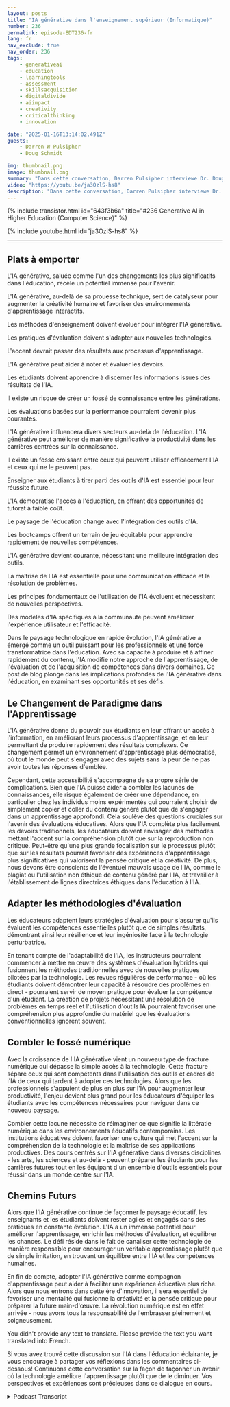 ```yaml
---
layout: posts
title: "IA générative dans l'enseignement supérieur (Informatique)"
number: 236
permalink: episode-EDT236-fr
lang: fr
nav_exclude: true
nav_order: 236
tags:
    - generativeai
    - education
    - learningtools
    - assessment
    - skillsacquisition
    - digitaldivide
    - aiimpact
    - creativity
    - criticalthinking
    - innovation

date: "2025-01-16T13:14:02.491Z"
guests:
    - Darren W Pulsipher
    - Doug Schmidt

img: thumbnail.png
image: thumbnail.png
summary: "Dans cette conversation, Darren Pulsipher interviewe Dr. Douglas Schmidt, un professeur chevronné en informatique, auteur et visionnaire, sur l'impact transformateur de l'IA générative sur l'éducation. Ils discutent de l'évolution des méthodes d'enseignement, des défis de l'évaluation, et de la nécessité d'un changement dans les objectifs éducatifs pour se concentrer sur les processus d'apprentissage plutôt que simplement sur les résultats. Schmidt partage ses expériences d'utilisation d'outils d'IA générative dans son enseignement et souligne les implications pour les étudiants et l'industrie. La conversation se conclut par des réflexions sur l'avenir de l'apprentissage et les adaptations nécessaires dans les pratiques éducatives. Dans cette conversation, Douglas Schmidt et Darren Pulsipher explorent l'impact transformateur de l'AI générative sur la productivité, l'éducation, et le fossé numérique. Ils discutent de l'importance de la littératie AI, de la démocratisation de l'éducation grâce aux outils d'AI, et du rôle évolutif de la pensée critique dans un monde dirigé par l'AI. La conversation touche également les défis de la cohérence des résultats de l'AI, le potentiel de modèles d'AI spécifiques à la communauté, et l'avenir de l'apprentissage par renforcement pour assurer la confiance et la responsabilité dans les applications de l'AI."
video: "https://youtu.be/ja3OzlS-hs8"
description: "Dans cette conversation, Darren Pulsipher interviewe Dr. Douglas Schmidt, un professeur chevronné en informatique, auteur et visionnaire, sur l'impact transformateur de l'IA générative sur l'éducation. Ils discutent de l'évolution des méthodes d'enseignement, des défis de l'évaluation, et de la nécessité d'un changement dans les objectifs éducatifs pour se concentrer sur les processus d'apprentissage plutôt que simplement sur les résultats. Schmidt partage ses expériences d'utilisation d'outils d'IA générative dans son enseignement et souligne les implications pour les étudiants et l'industrie. La conversation se conclut par des réflexions sur l'avenir de l'apprentissage et les adaptations nécessaires dans les pratiques éducatives. Dans cette conversation, Douglas Schmidt et Darren Pulsipher explorent l'impact transformateur de l'AI générative sur la productivité, l'éducation, et le fossé numérique. Ils discutent de l'importance de la littératie AI, de la démocratisation de l'éducation grâce aux outils d'AI, et du rôle évolutif de la pensée critique dans un monde dirigé par l'AI. La conversation touche également les défis de la cohérence des résultats de l'AI, le potentiel de modèles d'AI spécifiques à la communauté, et l'avenir de l'apprentissage par renforcement pour assurer la confiance et la responsabilité dans les applications de l'AI."
---
```


<div>
{% include transistor.html id="643f3b6a" title="#236 Generative AI in Higher Education (Computer Science)" %}

{% include youtube.html id="ja3OzlS-hs8" %}
</div>

---

## Plats à emporter

L'IA générative, saluée comme l'un des changements les plus significatifs dans l'éducation, recèle un potentiel immense pour l'avenir.

L'IA générative, au-delà de sa prouesse technique, sert de catalyseur pour augmenter la créativité humaine et favoriser des environnements d'apprentissage interactifs.

Les méthodes d'enseignement doivent évoluer pour intégrer l'IA générative.

Les pratiques d'évaluation doivent s'adapter aux nouvelles technologies.

L'accent devrait passer des résultats aux processus d'apprentissage.

L'IA générative peut aider à noter et évaluer les devoirs.

Les étudiants doivent apprendre à discerner les informations issues des résultats de l'IA.

Il existe un risque de créer un fossé de connaissance entre les générations.

Les évaluations basées sur la performance pourraient devenir plus courantes.

L'IA générative influencera divers secteurs au-delà de l'éducation. L'IA générative peut améliorer de manière significative la productivité dans les carrières centrées sur la connaissance.

Il existe un fossé croissant entre ceux qui peuvent utiliser efficacement l'IA et ceux qui ne le peuvent pas.

Enseigner aux étudiants à tirer parti des outils d'IA est essentiel pour leur réussite future.

L'IA démocratise l'accès à l'éducation, en offrant des opportunités de tutorat à faible coût.

Le paysage de l'éducation change avec l'intégration des outils d'IA.

Les bootcamps offrent un terrain de jeu équitable pour apprendre rapidement de nouvelles compétences.

L'IA générative devient courante, nécessitant une meilleure intégration des outils.

La maîtrise de l'IA est essentielle pour une communication efficace et la résolution de problèmes.

Les principes fondamentaux de l'utilisation de l'IA évoluent et nécessitent de nouvelles perspectives.

Des modèles d'IA spécifiques à la communauté peuvent améliorer l'expérience utilisateur et l'efficacité.

Dans le paysage technologique en rapide évolution, l'IA générative a émergé comme un outil puissant pour les professionnels et une force transformatrice dans l'éducation. Avec sa capacité à produire et à affiner rapidement du contenu, l'IA modifie notre approche de l'apprentissage, de l'évaluation et de l'acquisition de compétences dans divers domaines. Ce post de blog plonge dans les implications profondes de l'IA générative dans l'éducation, en examinant ses opportunités et ses défis.

## Le Changement de Paradigme dans l'Apprentissage

L'IA générative donne du pouvoir aux étudiants en leur offrant un accès à l'information, en améliorant leurs processus d'apprentissage, et en leur permettant de produire rapidement des résultats complexes. Ce changement permet un environnement d'apprentissage plus démocratisé, où tout le monde peut s'engager avec des sujets sans la peur de ne pas avoir toutes les réponses d'emblée.

Cependant, cette accessibilité s'accompagne de sa propre série de complications. Bien que l'IA puisse aider à combler les lacunes de connaissances, elle risque également de créer une dépendance, en particulier chez les individus moins expérimentés qui pourraient choisir de simplement copier et coller du contenu généré plutôt que de s'engager dans un apprentissage approfondi. Cela soulève des questions cruciales sur l'avenir des évaluations éducatives. Alors que l'IA complète plus facilement les devoirs traditionnels, les éducateurs doivent envisager des méthodes mettant l'accent sur la compréhension plutôt que sur la reproduction non critique. Peut-être qu'une plus grande focalisation sur le processus plutôt que sur les résultats pourrait favoriser des expériences d'apprentissage plus significatives qui valorisent la pensée critique et la créativité. De plus, nous devons être conscients de l'éventuel mauvais usage de l'IA, comme le plagiat ou l'utilisation non éthique de contenu généré par l'IA, et travailler à l'établissement de lignes directrices éthiques dans l'éducation à l'IA.

## Adapter les méthodologies d'évaluation

Les éducateurs adaptent leurs stratégies d'évaluation pour s'assurer qu'ils évaluent les compétences essentielles plutôt que de simples résultats, démontrant ainsi leur résilience et leur ingéniosité face à la technologie perturbatrice.

En tenant compte de l'adaptabilité de l'IA, les instructeurs pourraient commencer à mettre en œuvre des systèmes d'évaluation hybrides qui fusionnent les méthodes traditionnelles avec de nouvelles pratiques pilotées par la technologie. Les revues régulières de performance - où les étudiants doivent démontrer leur capacité à résoudre des problèmes en direct - pourraient servir de moyen pratique pour évaluer la compétence d'un étudiant. La création de projets nécessitant une résolution de problèmes en temps réel et l'utilisation d'outils IA pourraient favoriser une compréhension plus approfondie du matériel que les évaluations conventionnelles ignorent souvent.

## Combler le fossé numérique

Avec la croissance de l'IA générative vient un nouveau type de fracture numérique qui dépasse la simple accès à la technologie. Cette fracture sépare ceux qui sont compétents dans l'utilisation des outils et cadres de l'IA de ceux qui tardent à adopter ces technologies. Alors que les professionnels s'appuient de plus en plus sur l'IA pour augmenter leur productivité, l'enjeu devient plus grand pour les éducateurs d'équiper les étudiants avec les compétences nécessaires pour naviguer dans ce nouveau paysage.

Combler cette lacune nécessite de réimaginer ce que signifie la littératie numérique dans les environnements éducatifs contemporains. Les institutions éducatives doivent favoriser une culture qui met l'accent sur la compréhension de la technologie et la maîtrise de ses applications productives. Des cours centrés sur l'IA générative dans diverses disciplines - les arts, les sciences et au-delà - peuvent préparer les étudiants pour les carrières futures tout en les équipant d'un ensemble d'outils essentiels pour réussir dans un monde centré sur l'IA.

## Chemins Futurs

Alors que l'IA générative continue de façonner le paysage éducatif, les enseignants et les étudiants doivent rester agiles et engagés dans des pratiques en constante évolution. L'IA a un immense potentiel pour améliorer l'apprentissage, enrichir les méthodes d'évaluation, et équilibrer les chances. Le défi réside dans le fait de canaliser cette technologie de manière responsable pour encourager un véritable apprentissage plutôt que de simple imitation, en trouvant un équilibre entre l'IA et les compétences humaines.

En fin de compte, adopter l'IA générative comme compagnon d'apprentissage peut aider à faciliter une expérience éducative plus riche. Alors que nous entrons dans cette ère d'innovation, il sera essentiel de favoriser une mentalité qui fusionne la créativité et la pensée critique pour préparer la future main-d'œuvre. La révolution numérique est en effet arrivée - nous avons tous la responsabilité de l'embrasser pleinement et soigneusement.

You didn't provide any text to translate. Please provide the text you want translated into French.

Si vous avez trouvé cette discussion sur l'IA dans l'éducation éclairante, je vous encourage à partager vos réflexions dans les commentaires ci-dessous! Continuons cette conversation sur la façon de façonner un avenir où la technologie améliore l'apprentissage plutôt que de le diminuer. Vos perspectives et expériences sont précieuses dans ce dialogue en cours.



<details>
<summary> Podcast Transcript </summary>

<p></p>

</details>
